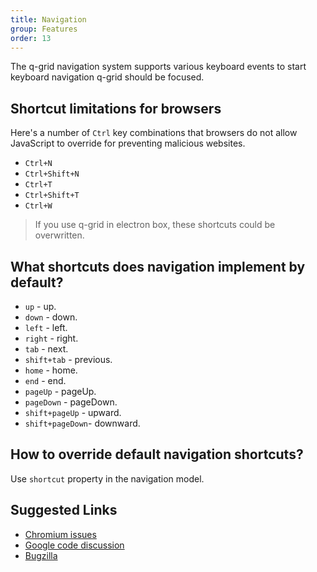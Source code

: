 ```yaml
---
title: Navigation
group: Features
order: 13
---
```


The q-grid navigation system supports various keyboard events to start keyboard navigation q-grid should be focused. 

## Shortcut limitations for browsers

Here's a number of `Ctrl` key combinations that browsers do not allow JavaScript to override for preventing malicious websites.

* `Ctrl+N`
* `Ctrl+Shift+N`
* `Ctrl+T`
* `Ctrl+Shift+T`
* `Ctrl+W`
  
> If you use q-grid in electron box, these shortcuts could be overwritten.

## What shortcuts does navigation implement by default?

* `up` - up.
* `down` - down.
* `left` - left.
* `right` - right.
* `tab` - next.
* `shift+tab` - previous.
* `home` - home.
* `end` - end.
* `pageUp` - pageUp.
* `pageDown` - pageDown.
* `shift+pageUp` - upward.
* `shift+pageDown`- downward.
		
## How to override default navigation shortcuts?

Use `shortcut` property in the navigation model.

## Suggested Links

* [Chromium issues](https://bugs.chromium.org/p/chromium/issues/detail?id=33056) 
* [Google code discussion](https://groups.google.com/a/chromium.org/forum/?fromgroups=#!topic/chromium-bugs/Ntc1byZXHfU)
* [Bugzilla](https://bugzilla.mozilla.org/show_bug.cgi?id=1291706)